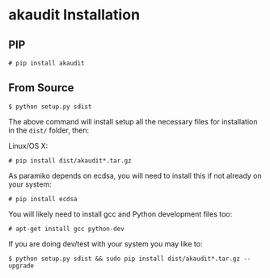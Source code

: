 # akaudit Installation

## PIP

	# pip install akaudit

## From Source

	$ python setup.py sdist

The above command will install setup all the necessary files for installation in the `dist/` folder, then:

Linux/OS X:

    # pip install dist/akaudit*.tar.gz

As paramiko depends on ecdsa, you will need to install this if not already on your system:

    # pip install ecdsa

You will likely need to install gcc and Python development files too:

	# apt-get install gcc python-dev

If you are doing dev/test with your system you may like to:

	$ python setup.py sdist && sudo pip install dist/akaudit*.tar.gz --upgrade
